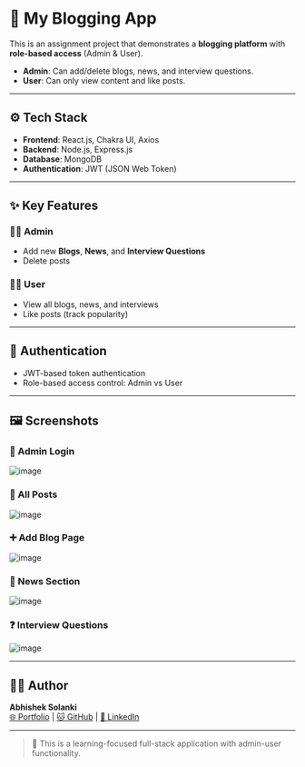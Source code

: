 # 📝 My Blogging App

This is an assignment project that demonstrates a **blogging platform** with **role-based access** (Admin & User).  
- **Admin**: Can add/delete blogs, news, and interview questions.  
- **User**: Can only view content and like posts.

---

## ⚙️ Tech Stack

- **Frontend**: React.js, Chakra UI, Axios
- **Backend**: Node.js, Express.js
- **Database**: MongoDB
- **Authentication**: JWT (JSON Web Token)

---

## ✨ Key Features

### 👨‍💼 Admin
- Add new **Blogs**, **News**, and **Interview Questions**
- Delete posts

### 🙋‍♂️ User
- View all blogs, news, and interviews
- Like posts (track popularity)

---

## 🔐 Authentication
- JWT-based token authentication
- Role-based access control: Admin vs User

---

## 🖼️ Screenshots

### 🔐 Admin Login
![image](https://user-images.githubusercontent.com/104199818/200649115-f02d84ba-42b2-4e27-8530-982bfa775d4d.png)

### 🧾 All Posts
![image](https://user-images.githubusercontent.com/104199818/200648955-b5b36fb9-81f2-4d94-be06-d63d496d9132.png)

### ➕ Add Blog Page
![image](https://user-images.githubusercontent.com/104199818/200648992-493418c3-c929-4e4f-b30f-01f838099363.png)

### 📰 News Section
![image](https://user-images.githubusercontent.com/104199818/200648732-7d03b92d-ec44-49d4-bec8-1907ad966924.png)

### ❓ Interview Questions
![image](https://user-images.githubusercontent.com/104199818/200648768-d8a21c4e-8302-4c73-ba65-49083360c09c.png)

---

## 🧑‍💻 Author

**Abhishek Solanki**  
[🌐 Portfolio](https://abhishek07788.github.io/) | [🐱 GitHub](https://github.com/Abhishek07788) | [💼 LinkedIn](https://linkedin.com/in/abhishekpratapsolanki)

---

> 📢 This is a learning-focused full-stack application with admin-user functionality.
